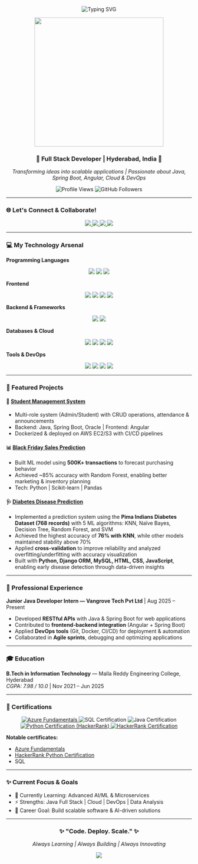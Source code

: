 <!-- Profile Header with Animation -->
<div align="center">
  <img src="https://readme-typing-svg.herokuapp.com?font=Fira+Code&size=32&duration=3000&pause=1000&color=4ADE80&background=00000000&center=true&vCenter=true&width=700&lines=Hey+%F0%9F%91%8B+I'm+Marali+Shashank;Java+%26+Full+Stack+Developer+%F0%9F%92%BB;Building+Scalable+Web+Solutions+%E2%9C%A8;B.Tech+in+Information+Technology" alt="Typing SVG" />
</div>

<p align="center">
  <img src="https://media.giphy.com/media/L8K62iTDkzGX6/giphy.gif" width="350"/>
</p>

<h3 align="center">🌟 Full Stack Developer | Hyderabad, India 🌟</h3>
<p align="center">
  <em>Transforming ideas into scalable applications | Passionate about Java, Spring Boot, Angular, Cloud & DevOps</em>
</p>

<p align="center">
  <img src="https://komarev.com/ghpvc/?username=Maralishashank&label=Profile%20views&color=4ADE80&style=flat" alt="Profile Views" />
  <img src="https://img.shields.io/github/followers/Maralishashank?label=Followers&style=social" alt="GitHub Followers" />
</p>

---

### 🌐 Let's Connect & Collaborate!
<p align="center">
  <a href="https://www.linkedin.com/in/m-shashank-96865a2a6/" target="_blank">
    <img src="https://img.shields.io/badge/-LinkedIn-0A66C2?style=for-the-badge&logo=linkedin&logoColor=white"/>
  </a>
  <a href="mailto:maralishashank@gmail.com" target="_blank">
    <img src="https://img.shields.io/badge/-Gmail-D14836?style=for-the-badge&logo=gmail&logoColor=white"/>
  </a>
  <a href="https://github.com/Maralishashank" target="_blank">
    <img src="https://img.shields.io/badge/-GitHub-181717?style=for-the-badge&logo=github&logoColor=white"/>
  </a>
  <a href="tel:+916305516008" target="_blank">
    <img src="https://img.shields.io/badge/-Call_Me-00C853?style=for-the-badge&logo=phone&logoColor=white"/>
  </a>
</p>

---

### 💻 My Technology Arsenal  

**Programming Languages**  
<p align="center">
  <img src="https://img.shields.io/badge/Java-ED8B00?style=for-the-badge&logo=openjdk&logoColor=white"/>
  <img src="https://img.shields.io/badge/Python-3776AB?style=for-the-badge&logo=python&logoColor=white"/>
  <img src="https://img.shields.io/badge/SQL-005C9C?style=for-the-badge&logo=mysql&logoColor=white"/>
</p>

**Frontend**  
<p align="center">
  <img src="https://img.shields.io/badge/HTML5-E34F26?style=for-the-badge&logo=html5&logoColor=white"/>
  <img src="https://img.shields.io/badge/CSS3-1572B6?style=for-the-badge&logo=css3&logoColor=white"/>
  <img src="https://img.shields.io/badge/JavaScript-F7DF1E?style=for-the-badge&logo=javascript&logoColor=black"/>
  <img src="https://img.shields.io/badge/Angular-DD0031?style=for-the-badge&logo=angular&logoColor=white"/>
</p>

**Backend & Frameworks**  
<p align="center">
  <img src="https://img.shields.io/badge/Spring_Boot-6DB33F?style=for-the-badge&logo=springboot&logoColor=white"/>
  <img src="https://img.shields.io/badge/REST_APIs-FF6C37?style=for-the-badge&logo=postman&logoColor=white"/>
</p>

**Databases & Cloud**  
<p align="center">
  <img src="https://img.shields.io/badge/MySQL-4479A1?style=for-the-badge&logo=mysql&logoColor=white"/>
  <img src="https://img.shields.io/badge/Oracle-F80000?style=for-the-badge&logo=oracle&logoColor=white"/>
  <img src="https://img.shields.io/badge/AWS-FF9900?style=for-the-badge&logo=amazonaws&logoColor=white"/>
  <img src="https://img.shields.io/badge/Docker-2496ED?style=for-the-badge&logo=docker&logoColor=white"/>
</p>

**Tools & DevOps**  
<p align="center">
  <img src="https://img.shields.io/badge/Git-F05032?style=for-the-badge&logo=git&logoColor=white"/>
  <img src="https://img.shields.io/badge/GitHub-181717?style=for-the-badge&logo=github&logoColor=white"/>
  <img src="https://img.shields.io/badge/VS_Code-0078D4?style=for-the-badge&logo=visual%20studio%20code&logoColor=white"/>
  <img src="https://img.shields.io/badge/Eclipse-2C2255?style=for-the-badge&logo=eclipse&logoColor=white"/>
</p>

---

### 🚀 Featured Projects  

#### 📱 [Student Management System](https://github.com/Maralishashank)
- Multi-role system (Admin/Student) with CRUD operations, attendance & announcements  
- Backend: Java, Spring Boot, Oracle | Frontend: Angular  
- Dockerized & deployed on AWS EC2/S3 with CI/CD pipelines  

#### 📊 [Black Friday Sales Prediction](https://github.com/Maralishashank)
- Built ML model using **500K+ transactions** to forecast purchasing behavior  
- Achieved ~85% accuracy with Random Forest, enabling better marketing & inventory planning  
- Tech: Python | Scikit-learn | Pandas

#### 🩺 [Diabetes Disease Prediction](https://github.com/Maralishashank)
- Implemented a prediction system using the **Pima Indians Diabetes Dataset (768 records)** with 5 ML algorithms: KNN, Naïve Bayes, Decision Tree, Random Forest, and SVM  
- Achieved the highest accuracy of **76% with KNN**, while other models maintained stability above 70%  
- Applied **cross-validation** to improve reliability and analyzed overfitting/underfitting with accuracy visualization  
- Built with **Python, Django ORM, MySQL, HTML, CSS, JavaScript**, enabling early disease detection through data-driven insights  

---

### 💼 Professional Experience  

**Junior Java Developer Intern — Vangrove Tech Pvt Ltd** | Aug 2025 – Present  
- Developed **RESTful APIs** with Java & Spring Boot for web applications  
- Contributed to **frontend-backend integration** (Angular + Spring Boot)  
- Applied **DevOps tools** (Git, Docker, CI/CD) for deployment & automation  
- Collaborated in **Agile sprints**, debugging and optimizing applications  

---

### 🎓 Education  

**B.Tech in Information Technology** — Malla Reddy Engineering College, Hyderabad  
*CGPA: 7.98 / 10.0* | Nov 2021 – Jun 2025  

---
### 🏅 Certifications

<p align="center">
  <a href="https://www.credly.com/go/GuQ8torvOwXuYDrEI7cr7Q" target="_blank">
    <img src="https://img.shields.io/badge/Azure%20Fundamentals-0078D4?style=for-the-badge&logo=microsoftazure&logoColor=white" alt="Azure Fundamentals" />
  </a>
  <img src="https://img.shields.io/badge/SQL-005C9C?style=for-the-badge&logo=mysql&logoColor=white" alt="SQL Certification" />
  <img src="https://img.shields.io/badge/Java-ED8B00?style=for-the-badge&logo=openjdk&logoColor=white" alt="Java Certification" />
  <a href="https://www.hackerrank.com/certificates/547daea697c2" target="_blank">
    <img src="https://img.shields.io/badge/Python-3776AB?style=for-the-badge&logo=python&logoColor=white" alt="Python Certification (HackerRank)" />
  </a>
  <a href="https://www.hackerrank.com/certificates/547daea697c2" target="_blank">
    <img src="https://img.shields.io/badge/HackerRank-Certified-2EC866?style=for-the-badge&logo=hackerrank&logoColor=white" alt="HackerRank Certification" />
  </a>
</p>

**Notable certificates:**  
- [Azure Fundamentals](https://www.credly.com/go/GuQ8torvOwXuYDrEI7cr7Q)  
- [HackerRank Python Certification](https://www.hackerrank.com/certificates/547daea697c2)  
- SQL 

---

### ✨ Current Focus & Goals  

- 🌱 Currently Learning: Advanced AI/ML & Microservices  
- ⚡ Strengths: Java Full Stack | Cloud | DevOps | Data Analysis  
- 🎯 Career Goal: Build scalable software & AI-driven solutions  

---

<div align="center">
  <h3>✨ "Code. Deploy. Scale." ✨</h3>
  <p><em>Always Learning | Always Building | Always Innovating</em></p>
  <img src="https://capsule-render.vercel.app/api?type=waving&color=gradient&customColorList=6,11,20&height=120&section=footer&text=Thanks%20for%20Visiting!&fontSize=20&fontColor=fff&animation=twinkling"/>
</div>
